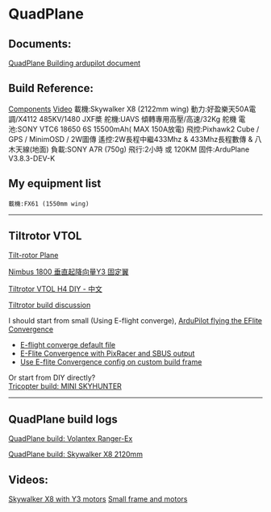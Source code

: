 # QuadPlane
## Documents:
[QuadPlane Building ardupilot document](http://ardupilot.org/plane/docs/quadplane-building.html)

## Build Reference:
[Components](https://item.taobao.com/item.htm?spm=a1z0d.6639537.1997196601.4.1b235886WKHobS&id=579139513084)
[Video](https://www.youtube.com/watch?v=5edGICKura4)
    載機:Skywalker X8 (2122mm wing)
    動力:好盈樂天50A電調/X4112 485KV/1480 JXF槳
    舵機:UAVS 傾轉專用高壓/高速/32Kg 舵機
    電池:SONY VTC6 18650 6S 15500mAh( MAX 150A放電)
    飛控:Pixhawk2 Cube / GPS / MinimOSD / 2W圖傳
    遙控:2W長程中繼433Mhz & 433Mhz長程數傳 & 八木天線(地面)
    負載:SONY A7R (750g)
    飛行:2小時 或 120KM
    固件:ArduPlane V3.8.3-DEV-K

## My equipment list
    載機:FX61 (1550mm wing)












---
## Tiltrotor VTOL

[Tilt-rotor Plane](http://ardupilot.org/plane/docs/guide-tilt-rotor.html)

[Nimbus 1800 垂直起降向量Y3 固定翼](http://www.rctw.net/thread-422510-1-1.html)

[Tiltrotor VTOL H4 DIY - 中文](http://www.rctw.net/thread-411495-1-1.html)

[Tiltrotor build discussion](https://discuss.ardupilot.org/t/tiltrotor-support-for-plane/)

I should start from small (Using E-flight converge), [ArduPilot flying the EFlite Convergence](https://www.youtube.com/watch?v=hDG-KlYyYDU)

- [E-flight converge default file](https://discuss.ardupilot.org/t/e-flight-converge-default-file/18349)
- [E-Flite Convergence with PixRacer and SBUS output](https://discuss.ardupilot.org/t/e-flite-convergence-with-pixracer-and-sbus-output/21999)
- [Use E-flite Convergence config on custom build frame](https://www.youtube.com/watch?v=o9CPtzWNwpQ)

Or start from DIY directly?\
[Tricopter build: MINI SKYHUNTER](https://discuss.ardupilot.org/t/vtol-ttricopter-y3-mini-skyhunter/32994)



---
## QuadPlane build logs


[QuadPlane build: Volantex Ranger-Ex](https://docs.px4.io/en/frames_vtol/vtol_quadplane_volantex_ranger_ex_pixhawk.html)

[QuadPlane build: Skywalker X8 2120mm](https://discuss.ardupilot.org/t/a-tale-of-two-quadplanes/18856)


## Videos:
[Skywalker X8 with Y3 motors](https://www.youtube.com/watch?v=e_b3livalsE)
[Small frame and motors](https://www.youtube.com/watch?v=zHGa3xsze8M)



